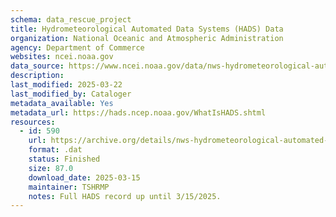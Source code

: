 ```yaml
---
schema: data_rescue_project 
title: Hydrometeorological Automated Data Systems (HADS) Data
organization: National Oceanic and Atmospheric Administration
agency: Department of Commerce
websites: ncei.noaa.gov
data_source: https://www.ncei.noaa.gov/data/nws-hydrometeorological-automated-data-system/
description: 
last_modified: 2025-03-22
last_modified_by: Cataloger
metadata_available: Yes
metadata_url: https://hads.ncep.noaa.gov/WhatIsHADS.shtml
resources:
  - id: 590
    url: https://archive.org/details/nws-hydrometeorological-automated-data-system
    format: .dat
    status: Finished
    size: 87.0
    download_date: 2025-03-15
    maintainer: TSHRMP
    notes: Full HADS record up until 3/15/2025.
---
```

